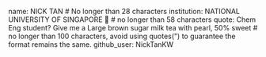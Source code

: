 name: NICK TAN # No longer than 28 characters
institution: NATIONAL UNIVERSITY OF SINGAPORE 🚩 # no longer than 58 characters
quote: Chem Eng student? Give me a Large brown sugar milk tea with pearl, 50% sweet # no longer than 100 characters, avoid using quotes(") to guarantee the format remains the same.
github_user: NickTanKW
